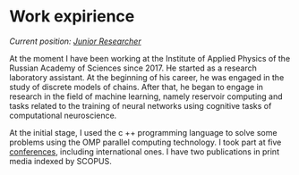 # Work expirience

_Current position: [Junior Researcher](https://ipfran.ru/institute/staff/264058481)_ 

At the moment I have been working at the Institute of Applied Physics of the Russian Academy of Sciences since 2017. He started as a research laboratory assistant. At the beginning of his career, he was engaged in the study of discrete models of chains. After that, he began to engage in research in the field of machine learning, namely reservoir computing and tasks related to the training of neural networks using cognitive tasks of computational neuroscience. 

At the initial stage, I used the c ++ programming language to solve some problems using the OMP parallel computing technology. I took part at five [conferences](), including international ones. I have two publications in print media indexed by SCOPUS.



<!---В настоящий момент работаю в институте прикладной физики Российской
академии наук с 2017 года. Начинал с должности лаборанта-исследователя. В начале своей деятельности занимался исследованием дискретных моделей цепочек. После этого начал
заниматься исследованиями в области машинного обучения, а именно
резервуарными вычислениями и задачами связанными с обучением
нейронных сетей с помощью когнитивных задач вычислительной
нейронауки. На начальном этапе использовал язык программирования
c++ для решения некоторых задач с использованием технологии
параллельных вычислений “OMP”. Выступал на пяти конференциях, в том
числе и международных. Имею две публикации в печатных изданиях,
индексируемых SCOPUS.--->
